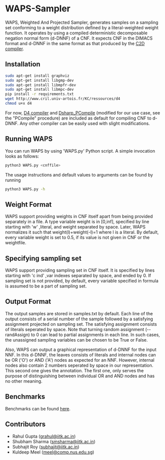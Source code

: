# WAPS-Sampler
WAPS, Weighted And Projected Sampler, generates samples on a sampling set conforming to a weight distribution defined by a literal-weighted weight function. It operates by using a compiled deterministic decomposable negation normal form (d-DNNF) of a CNF. It expects CNF in the DIMACS format and d-DNNF in the same format as that produced by the [C2D compiler](http://reasoning.cs.ucla.edu/c2d/). 

## Installation
```bash
sudo apt-get install graphviz
sudo apt-get install libgmp-dev
sudo apt-get install libmpfr-dev
sudo apt-get install libmpc-dev
pip install -r requirements.txt
wget http://www.cril.univ-artois.fr/KC/ressources/d4
chmod u+x d4
```

For now, [D4 compiler](http://www.cril.univ-artois.fr/KC/d4.html) and [Dsharp_PCompile](https://bitbucket.org/haz/dsharp) (modified for our use case, see the "PCompile" procedure) are included as default for compiling CNF to d-DNNF. Any other compiler can be easily used with slight modifications.

## Running WAPS
You can run WAPS by using 'WAPS.py' Python script. A simple invocation looks as follows:
```bash
python3 WAPS.py <cnffile>
```
The usage instructions and default values to arguments can be found by running
```bash
python3 WAPS.py -h
```
## Weight Format
WAPS support providing weights in CNF itself apart from being provided separately in a file. A type variable weight is in [0,inf], specified by line starting with 'w' ,literal, and weight separated by space. Later, WAPS normalizes it such that weight(l)+weight(-l)=1 where l is a literal. By default, every variable weight is set to 0.5, if its value is not given in CNF or the weightfile.

## Specifying sampling set
WAPS support providing sampling set in CNF itself. It is specified by lines starting with 'c ind' ,var indexes separated by space, and ended by 0. If sampling set is not provided, by default, every variable specified in formula is assumed to be a part of sampling set.

## Output Format
The output samples are stored in samples.txt by default. Each line of the output consists of a serial number of the sample followed by a satisfying assignment projected on sampling set. The satisfying assignment consists of literals seperated by space. Note that turning random assignment (--randAssign) to 0 can lead to partial assignments in each line. In such cases, the unassigned sampling variables can be chosen to be True or False.

Also, WAPS can output a graphical representation of d-DNNF for the input NNF. In this d-DNNF, the leaves consists of literals and internal nodes can be OR ('O') or AND ('A') nodes as expected for an NNF. However, internal nodes also contain 2 numbers seperated by space in our representation. This second one gives the annotation. The first one, only serves the purpose of distinguishing between individual OR and AND nodes and has no other meaning.

## Benchmarks
Benchmarks can be found [here](https://drive.google.com/open?id=1AQnpPwqJ-3ouwqKGw_VIjqWEHfQCnzBM).

## Contributors
  * Rahul Gupta (grahul@iitk.ac.in)
  * Shubham Sharma (smsharma@iitk.ac.in)
  * Subhajit Roy (subhajit@iitk.ac.in)
  * Kuldeep Meel (meel@comp.nus.edu.sg)